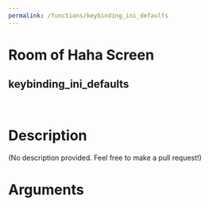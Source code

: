 ```yaml
---
permalink: /functions/keybinding_ini_defaults
---
```

# Room of Haha Screen  
## keybinding_ini_defaults  
&nbsp;  
# Description  
(No description provided. Feel free to make a pull request!) 
&nbsp;  
# Arguments


